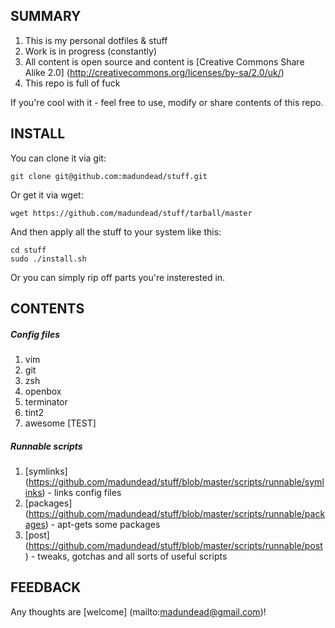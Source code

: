 SUMMARY
-------

1. This is my personal dotfiles & stuff
2. Work is in progress (constantly)
3. All content is open source and content is [Creative Commons Share Alike 2.0] (http://creativecommons.org/licenses/by-sa/2.0/uk/)
4. This repo is full of fuck


If you're cool with it - feel free to use, modify or share contents of this repo.

INSTALL
-------

You can clone it via git:

```
git clone git@github.com:madundead/stuff.git
```

Or get it via wget:

```
wget https://github.com/madundead/stuff/tarball/master
```

And then apply all the stuff to your system like this:

```
cd stuff
sudo ./install.sh
```

Or you can simply rip off parts you're insterested in.

CONTENTS
--------

##### Config files
1. vim
2. git
3. zsh
4. openbox
5. terminator
6. tint2
7. awesome [TEST]

##### Runnable scripts
1. [symlinks] (https://github.com/madundead/stuff/blob/master/scripts/runnable/symlinks) - links config files
3. [packages] (https://github.com/madundead/stuff/blob/master/scripts/runnable/packages) - apt-gets some packages
4. [post] (https://github.com/madundead/stuff/blob/master/scripts/runnable/post) - tweaks, gotchas and all sorts of useful scripts

FEEDBACK
--------

Any thoughts are [welcome] (mailto:madundead@gmail.com)!

